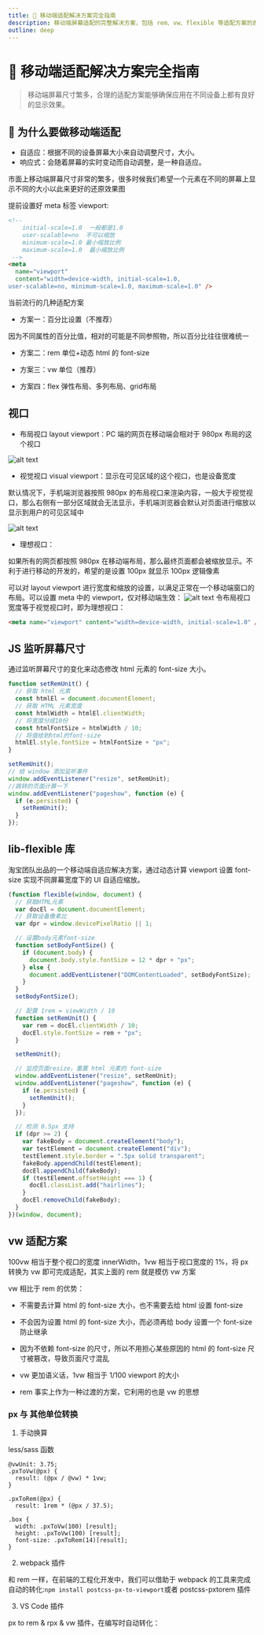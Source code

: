 ```yaml
---
title: 📱 移动端适配解决方案完全指南
description: 移动端屏幕适配的完整解决方案，包括 rem、vw、flexible 等适配方案的原理和实践
outline: deep
---
```


# 📱 移动端适配解决方案完全指南

> 移动端屏幕尺寸繁多，合理的适配方案能够确保应用在不同设备上都有良好的显示效果。

## 🎯 为什么要做移动端适配

- 自适应：根据不同的设备屏幕大小来自动调整尺寸，大小。
- 响应式：会随着屏幕的实时变动而自动调整，是一种自适应。

市面上移动端屏幕尺寸非常的繁多，很多时候我们希望一个元素在不同的屏幕上显示不同的大小以此来更好的还原效果图

提前设置好 meta 标签 viewport:

```html
<!-- 
    initial-scale=1.0  一般都是1.0
    user-scalable=no  不可以缩放
    minimum-scale=1.0 最小缩放比例
    maximum-scale=1.0  最小缩放比例
 -->
<meta
  name="viewport"
  content="width=device-width, initial-scale=1.0, 
user-scalable=no, minimum-scale=1.0, maximum-scale=1.0" />
```

当前流行的几种适配方案

- 方案一：百分比设置（不推荐）

因为不同属性的百分比值，相对的可能是不同参照物，所以百分比往往很难统一

- 方案二：rem 单位+动态 html 的 font-size

- 方案三：vw 单位（推荐）

- 方案四：flex 弹性布局、多列布局、grid布局

## 视口

- 布局视口 layout viewport：PC 端的网页在移动端会相对于 980px 布局的这个视口

![alt text](image-14.png)

- 视觉视口 visual viewport：显示在可见区域的这个视口，也是设备宽度

默认情况下，手机端浏览器按照 980px 的布局视口来渲染内容，一般大于视觉视口，那么右侧有一部分区域就会无法显示，手机端浏览器会默认对页面进行缩放以显示到用户的可见区域中

![alt text](image-15.png)

- 理想视口：

如果所有的网页都按照 980px 在移动端布局，那么最终页面都会被缩放显示。不利于进行移动的开发的，希望的是设置 100px 就显示 100px 逻辑像素

可以对 layout viewport 进行宽度和缩放的设置，以满足正常在一个移动端窗口的布局。可以设置 meta 中的 viewport，仅对移动端生效：
![alt text](image-16.png)
令布局视口宽度等于视觉视口时，即为理想视口：

```html
<meta name="viewport" content="width=device-width, initial-scale=1.0" />
```

## JS 监听屏幕尺寸

通过监听屏幕尺寸的变化来动态修改 html 元素的 font-size 大小。

```js
function setRemUnit() {
  // 获取 html 元素
  const htmlEl = document.documentElement;
  // 获取 HTML 元素宽度
  const htmlWidth = htmlEl.clientWidth;
  // 将宽度分成10份
  const htmlFontSize = htmlWidth / 10;
  // 将值给到html的font-size
  htmlEl.style.fontSize = htmlFontSize + "px";
}

setRemUnit();
// 给 window 添加监听事件
window.addEventListener("resize", setRemUnit);
//跳转的页面计算一下
window.addEventListener("pageshow", function (e) {
  if (e.persisted) {
    setRemUnit();
  }
});
```

## lib-flexible 库

淘宝团队出品的一个移动端自适应解决方案，通过动态计算 viewport 设置 font-size 实现不同屏幕宽度下的 UI 自适应缩放。

```js
(function flexible(window, document) {
  // 获取HTML元素
  var docEl = document.documentElement;
  // 获取设备像素比
  var dpr = window.devicePixelRatio || 1;

  // 设置body元素font-size
  function setBodyFontSize() {
    if (document.body) {
      document.body.style.fontSize = 12 * dpr + "px";
    } else {
      document.addEventListener("DOMContentLoaded", setBodyFontSize);
    }
  }
  setBodyFontSize();

  // 配置 1rem = viewWidth / 10
  function setRemUnit() {
    var rem = docEl.clientWidth / 10;
    docEl.style.fontSize = rem + "px";
  }

  setRemUnit();

  // 监控页面resize，重置 html 元素的 font-size
  window.addEventListener("resize", setRemUnit);
  window.addEventListener("pageshow", function (e) {
    if (e.persisted) {
      setRemUnit();
    }
  });

  // 检测 0.5px 支持
  if (dpr >= 2) {
    var fakeBody = document.createElement("body");
    var testElement = document.createElement("div");
    testElement.style.border = ".5px solid transparent";
    fakeBody.appendChild(testElement);
    docEl.appendChild(fakeBody);
    if (testElement.offsetHeight === 1) {
      docEl.classList.add("hairlines");
    }
    docEl.removeChild(fakeBody);
  }
})(window, document);
```

## vw 适配方案

100vw 相当于整个视口的宽度 innerWidth，1vw 相当于视口宽度的 1%，将 px 转换为 vw 即可完成适配，其实上面的 rem 就是模仿 vw 方案

vw 相比于 rem 的优势：

- 不需要去计算 html 的 font-size 大小，也不需要去给 html 设置 font-size

- 不会因为设置 html 的 font-size 大小，而必须再给 body 设置一个 font-size 防止继承

- 因为不依赖 font-size 的尺寸，所以不用担心某些原因的 html 的 font-size 尺寸被篡改，导致页面尺寸混乱

- vw 更加语义话，1vw 相当于 1/100 viewport 的大小

- rem 事实上作为一种过渡的方案，它利用的也是 vw 的思想

### px 与 其他单位转换

1. 手动换算

less/sass 函数

```less
@vwUnit: 3.75;
.pxToVw(@px) {
  result: (@px / @vw) * 1vw;
}

.pxToRem(@px) {
  result: 1rem * (@px / 37.5);

.box {
  width: .pxToVw(100) [result];
  height: .pxToVw(100) [result];
  font-size: .pxToRem(14)[result];
}
```

2. webpack 插件

和 rem 一样，在前端的工程化开发中，我们可以借助于 webpack 的工具来完成自动的转化:`npm install postcss-px-to-viewport`或者 postcss-pxtorem 插件

3. VS Code 插件

px to rem & rpx & vw 插件，在编写时自动转化：
